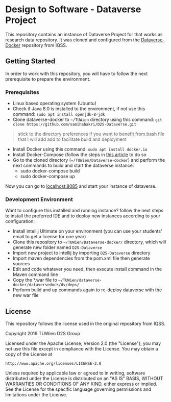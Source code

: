 # Design to Software - Dataverse Project
This repository contains an instance of Dataverse Project for that works as research data repository. It was cloned and configured from the [Dataverse-Docker](https://github.com/IQSS/dataverse-docker) repository from IQSS.

## Getting Started
In order to work with this repository, you will have to follow the next prerequisite to prepare the environment.
### Prerequisites
* Linux based operating system (Ubuntu)
* Check if Java 8.0 is installed to the environment, if not use this command:
`sudo apt install openjdk-8-jdk`
* Clone dataverse-docker to `~/TUWien` directory using this command: `git clone https://github.com/samihabakri/D2S-Dataverse.git` 
> stick to the directory preferences if you want to benefit from.bash file that I will add  add to facilitate build and deployment
* Install Docker using this command: `sudo apt install docker.io`
* Install Docker-Compose (follow the steps in [this article](https://linuxize.com/post/how-to-install-and-use-docker-compose-on-ubuntu-18-04/) to do so
* Go to the cloned directory (`~/TUWien/Dataverse-docker`) and perform the next commands to build and start the dataverse instance:
  * sudo docker-compose build
  * sudo docker-compose up

Now you can go to [localhost:8085](http://localhost:8085) and start your instance of dataverse.

### Development Environment
Want to configure this installed and running instance? follow the next steps to install the preferred IDE and to deploy new instances according to your configuration:
* Install intellij Ultimate on your environment (you can use your students' email to get a license for one year)
* Clone this repository to `~/TUWien/Dataverse-docker/` directory, which will generate new folder named `D2S-Dataverse`
* Import new project to intellij by importing `D2S-Dataverse` directory
* Import maven dependencies from the pom.xml file then generate sources
* Edit and code whatever you need, then execute install command in the Maven command line
* Copy the *.war file to `~/TUWien/dataverse-docker/dataversedock/dv/deps/`
* Perform build and up commands again to re-deploy dataverse with the new war file

## License
This repository follows the license used in the original repository from IQSS.

Copyright 2019 TUWien D2S Group

Licensed under the Apache License, Version 2.0 (the "License");
you may not use this file except in compliance with the License.
You may obtain a copy of the License at

    http://www.apache.org/licenses/LICENSE-2.0

Unless required by applicable law or agreed to in writing, software
distributed under the License is distributed on an "AS IS" BASIS,
WITHOUT WARRANTIES OR CONDITIONS OF ANY KIND, either express or implied.
See the License for the specific language governing permissions and
limitations under the License.
